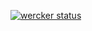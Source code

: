 [![wercker status](https://app.wercker.com/status/593704d8fb70878fb7f1db80b7d897a9/s/ "wercker status")](https://app.wercker.com/project/bykey/593704d8fb70878fb7f1db80b7d897a9)